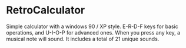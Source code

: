 # RetroCalculator

Simple calculator with a windows 90 / XP style. E-R-D-F keys for basic operations, and U-I-O-P for advanced ones. 
When you press any key, a musical note will sound.
It includes a total of 21 unique sounds.


